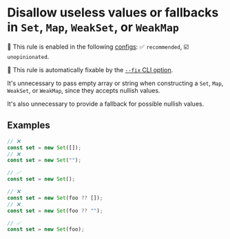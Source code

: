 # Disallow useless values or fallbacks in `Set`, `Map`, `WeakSet`, or `WeakMap`

💼 This rule is enabled in the following [configs](https://github.com/sindresorhus/eslint-plugin-unicorn#recommended-config): ✅ `recommended`, ☑️ `unopinionated`.

🔧 This rule is automatically fixable by the [`--fix` CLI option](https://eslint.org/docs/latest/user-guide/command-line-interface#--fix).

<!-- end auto-generated rule header -->
<!-- Do not manually modify this header. Run: `npm run fix:eslint-docs` -->

It's unnecessary to pass empty array or string when constructing a `Set`, `Map`, `WeakSet`, or `WeakMap`, since they accepts nullish values.

It's also unnecessary to provide a fallback for possible nullish values.

## Examples

```js
// ❌
const set = new Set([]);
// ❌
const set = new Set("");

// ✅
const set = new Set();
```

```js
// ❌
const set = new Set(foo ?? []);
// ❌
const set = new Set(foo ?? "");

// ✅
const set = new Set(foo);
```
